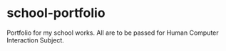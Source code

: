 # school-portfolio

Portfolio for my school works. All are to be passed for Human Computer Interaction Subject.
